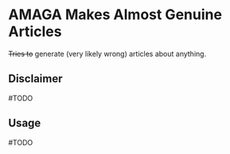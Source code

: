# AMAGA Makes Almost Genuine Articles
~~Tries to~~ generate (very likely wrong) articles about anything.

## Disclaimer
#TODO

## Usage
#TODO